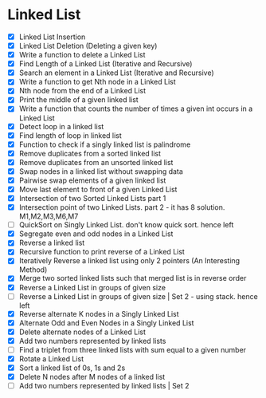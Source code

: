 # Linked List

- [x] Linked List Insertion
- [x] Linked List Deletion (Deleting a given key)
- [x] Write a function to delete a Linked List
- [x] Find Length of a Linked List (Iterative and Recursive)
- [x] Search an element in a Linked List (Iterative and Recursive)
- [x] Write a function to get Nth node in a Linked List
- [x] Nth node from the end of a Linked List
- [x] Print the middle of a given linked list
- [x] Write a function that counts the number of times a given int occurs in a Linked List
- [x] Detect loop in a linked list
- [x] Find length of loop in linked list
- [x] Function to check if a singly linked list is palindrome
- [x] Remove duplicates from a sorted linked list
- [x] Remove duplicates from an unsorted linked list
- [x] Swap nodes in a linked list without swapping data
- [x] Pairwise swap elements of a given linked list
- [x] Move last element to front of a given Linked List
- [x] Intersection of two Sorted Linked Lists part 1
- [x] Intersection point of two Linked Lists. part 2 - it has 8 solution. M1,M2,M3,M6,M7
- [ ] QuickSort on Singly Linked List. don't know quick sort. hence left
- [x] Segregate even and odd nodes in a Linked List
- [x] Reverse a linked list
- [x] Recursive function to print reverse of a Linked List
- [x] Iteratively Reverse a linked list using only 2 pointers (An Interesting Method)
- [x] Merge two sorted linked lists such that merged list is in reverse order
- [x] Reverse a Linked List in groups of given size
- [ ] Reverse a Linked List in groups of given size | Set 2 - using stack. hence left
- [x] Reverse alternate K nodes in a Singly Linked List
- [x] Alternate Odd and Even Nodes in a Singly Linked List
- [x] Delete alternate nodes of a Linked List
- [x] Add two numbers represented by linked lists
- [ ] Find a triplet from three linked lists with sum equal to a given number
- [x] Rotate a Linked List
- [x] Sort a linked list of 0s, 1s and 2s
- [x] Delete N nodes after M nodes of a linked list
- [ ] Add two numbers represented by linked lists | Set 2
